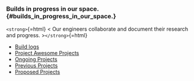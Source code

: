 ### Builds in progress in our space. {#builds_in_progress_in_our_space.}

`<strong>`{=html} \< Our engineers collaborate and document their
research and progress. \>`</strong>`{=html}

-   [ Build logs](:Category:Projects)
-   [ Project Awesome Projects](:Category:Project_Awesome)
-   [ Ongoing Projects](:Category:Ongoing_Projects)
-   [ Previous Projects](:Category:Previous_Projects)
-   [ Proposed Projects](:Category:Proposed_Projects)
